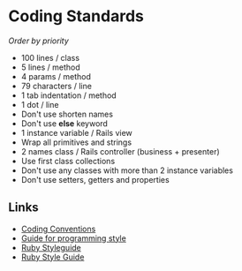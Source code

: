 Coding Standards
================
*Order by priority*

* 100 lines / class
* 5 lines / method
* 4 params / method
* 79 characters / line
* 1 tab indentation / method
* 1 dot / line
* Don't use shorten names
* Don't use **else** keyword
* 1 instance variable / Rails view
* Wrap all primitives and strings
* 2 names class / Rails controller (business + presenter)
* Use first class collections
* Don't use any classes with more than 2 instance variables
* Don't use setters, getters and properties


Links
-----
- [Coding Conventions](http://en.wikipedia.org/wiki/Coding_conventions)
- [Guide for programming style](https://github.com/fractalsoft/guides)
- [Ruby Styleguide](https://github.com/styleguide/ruby)
- [Ruby Style Guide](https://github.com/bbatsov/ruby-style-guide)
